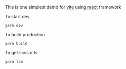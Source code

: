 This is one simplest demo for [vite](https://github.com/vitejs/vite) using [react](https://github.com/facebook/react) framework

To start dev
```
yarn dev
```
To build production

```
yarn build
```

To get scss.d.ts
```
yarn tsm
```